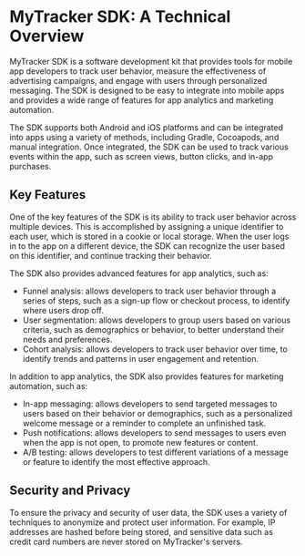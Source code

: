 # MyTracker SDK: A Technical Overview

MyTracker SDK is a software development kit that provides tools for mobile app developers to track user behavior, measure the effectiveness of advertising campaigns, and engage with users through personalized messaging. The SDK is designed to be easy to integrate into mobile apps and provides a wide range of features for app analytics and marketing automation.

The SDK supports both Android and iOS platforms and can be integrated into apps using a variety of methods, including Gradle, Cocoapods, and manual integration. Once integrated, the SDK can be used to track various events within the app, such as screen views, button clicks, and in-app purchases.

## Key Features

One of the key features of the SDK is its ability to track user behavior across multiple devices. This is accomplished by assigning a unique identifier to each user, which is stored in a cookie or local storage. When the user logs in to the app on a different device, the SDK can recognize the user based on this identifier, and continue tracking their behavior.

The SDK also provides advanced features for app analytics, such as:

- Funnel analysis: allows developers to track user behavior through a series of steps, such as a sign-up flow or checkout process, to identify where users drop off.
- User segmentation: allows developers to group users based on various criteria, such as demographics or behavior, to better understand their needs and preferences.
- Cohort analysis: allows developers to track user behavior over time, to identify trends and patterns in user engagement and retention.

In addition to app analytics, the SDK also provides features for marketing automation, such as:

- In-app messaging: allows developers to send targeted messages to users based on their behavior or demographics, such as a personalized welcome message or a reminder to complete an unfinished task.
- Push notifications: allows developers to send messages to users even when the app is not open, to promote new features or content.
- A/B testing: allows developers to test different variations of a message or feature to identify the most effective approach.

## Security and Privacy

To ensure the privacy and security of user data, the SDK uses a variety of techniques to anonymize and protect user information. For example, IP addresses are hashed before being stored, and sensitive data such as credit card numbers are never stored on MyTracker's servers.
